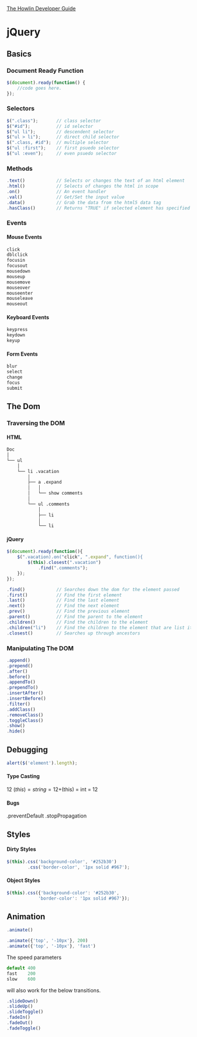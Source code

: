 [The Howlin Developer Guide](../home.md)



jQuery
======


Basics
------


### Document Ready Function

```javascript
$(document).ready(function() {
    //code goes here.
});
```


### Selectors

```javascript
$(".class");       // class selector
$("#id");          // id selector
$("ul li");        // descendent selector 
$("ul > li");      // direct child selector
$(".class, #id");  // multiple selector
$("ul :first");    // first psuedo selector
$("ul :even");     // even psuedo selector
```


### Methods

```javascript
.text()            // Selects or changes the text of an html element
.html()            // Selects of changes the html in scope
.on()              // An event handler
.val()             // Get/Set the input value
.data()            // Grab the data from the html5 data tag
.hasClass()        // Returns "TRUE" if selected element has specified class
```


### Events

#### Mouse Events
```javascript
click
dblclick
focusin
focusout
mousedown
mouseup
mousemove
mouseover
mouseenter
mouseleave
mouseout
```

#### Keyboard Events
```javascript
keypress
keydown
keyup
```

#### Form Events
```javascript
blur
select
change
focus
submit
```


The Dom
-------


### Traversing the DOM

#### HTML
```bash
Doc
│
└── ul
    │
    └── li .vacation
        │
        ├── a .expand
        │   │
        │   └── show comments
        │
        └── ul .comments
            │
            ├── li
            │
            └── li
```

#### jQuery
```javascript
$(document).ready(function(){
    $(".vacation).on("click", ".expand", function(){
        $(this).closest(".vacation")
            .find(".comments");
    });
});
```

```javascript
.find()            // Searches down the dom for the element passed
.first()           // Find the first element
.last()            // Find the last element
.next()            // Find the next element
.prev()            // Find the previous element
.parent()          // Find the parent to the element
.children()        // Find the children to the element
.children("li")    // Find the children to the element that are list items
.closest()         // Searches up through ancestors
```


### Manipulating The DOM

```javascript
.append()
.prepend()
.after()
.before()
.appendTo()
.prependTo()
.insertAfter()
.insertBefore()
.filter()
.addClass()
.removeClass()
.toggleClass()
.show()
.hide()
```


Debugging
---------


```javascript
alert($('element').length);
```

#### Type Casting 
<span>12</span> 
$(this) = string = 12
+$(this) = int = 12

#### Bugs
.preventDefault
.stopPropagation


Styles
------


#### Dirty Styles
```javascript
$(this).css('background-color', '#252b30')
        .css('border-color', '1px solid #967');
```

#### Object Styles
```javascript
$(this).css({'background-color': '#252b30',
            'border-color': '1px solid #967'});
```


Animation
---------


```javascript
.animate()
```

```javascript
.animate({'top', '-10px'}, 200)
.animate({'top', '-10px'}, 'fast')
```

The speed parameters

```javascript
default 400
fast    200
slow    600
```

will also work for the below transitions.

```javascript
.slideDown()
.slideUp()
.slideToggle() 
.fadeIn()
.fadeOut()
.fadeToggle()
```
